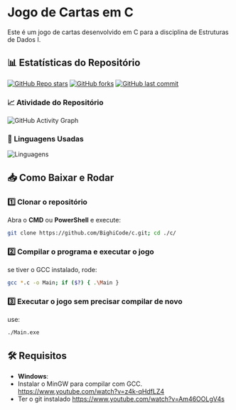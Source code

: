 # Jogo de Cartas em C

Este é um jogo de cartas desenvolvido em C para a disciplina de Estruturas de Dados I.

## 📊 Estatísticas do Repositório
[![GitHub Repo stars](https://img.shields.io/github/stars/BighiCode/CLearning?style=social)](https://github.com/BighiCode/CLearning)
[![GitHub forks](https://img.shields.io/github/forks/BighiCode/CLearning?style=social)](https://github.com/BighiCode/CLearning)
[![GitHub last commit](https://img.shields.io/github/last-commit/BighiCode/CLearning)](https://github.com/BighiCode/CLearning)

### 📈 Atividade do Repositório
![GitHub Activity Graph](https://github-readme-activity-graph.vercel.app/graph?username=BighiCode&repo=CLearning&theme=react-dark)

### 📌 Linguagens Usadas
![Linguagens](https://github-readme-stats.vercel.app/api/top-langs/?username=BighiCode&repo=CLearning&layout=compact&theme=dark)

## 📥 Como Baixar e Rodar

### 1️⃣ Clonar o repositório
Abra o **CMD** ou **PowerShell** e execute:
```sh
git clone https://github.com/BighiCode/c.git; cd ./c/
```

### 2️⃣ Compilar o programa e executar o jogo
se tiver o GCC instalado, rode:
```sh
gcc *.c -o Main; if ($?) { .\Main }
```

### 3️⃣ Executar o jogo sem precisar compilar de novo

use:
```sh
./Main.exe
```

## 🛠 Requisitos
- **Windows**: 
- Instalar o MinGW para compilar com GCC.
    https://www.youtube.com/watch?v=z4k-qHdfLZ4
- Ter o git instalado
    https://www.youtube.com/watch?v=Am46OOLgV4s



